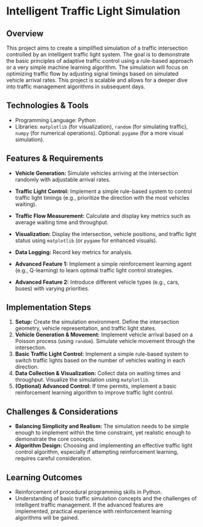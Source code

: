# Intelligent Traffic Light Simulation

## Overview

This project aims to create a simplified simulation of a traffic intersection controlled by an intelligent traffic light system.  The goal is to demonstrate the basic principles of adaptive traffic control using a rule-based approach or a very simple machine learning algorithm. The simulation will focus on optimizing traffic flow by adjusting signal timings based on simulated vehicle arrival rates. This project is scalable and allows for a deeper dive into traffic management algorithms in subsequent days.

## Technologies & Tools

- Programming Language: Python
- Libraries:  `matplotlib` (for visualization), `random` (for simulating traffic), `numpy` (for numerical operations).  Optional: `pygame` (for a more visual simulation).


## Features & Requirements

- **Vehicle Generation:** Simulate vehicles arriving at the intersection randomly with adjustable arrival rates.
- **Traffic Light Control:** Implement a simple rule-based system to control traffic light timings (e.g., prioritize the direction with the most vehicles waiting).
- **Traffic Flow Measurement:** Calculate and display key metrics such as average waiting time and throughput.
- **Visualization:** Display the intersection, vehicle positions, and traffic light status using `matplotlib` (or `pygame` for enhanced visuals).
- **Data Logging:** Record key metrics for analysis.

- **Advanced Feature 1:** Implement a simple reinforcement learning agent (e.g., Q-learning) to learn optimal traffic light control strategies.
- **Advanced Feature 2:**  Introduce different vehicle types (e.g., cars, buses) with varying priorities.


## Implementation Steps

1. **Setup:** Create the simulation environment. Define the intersection geometry, vehicle representation, and traffic light states.
2. **Vehicle Generation & Movement:** Implement vehicle arrival based on a Poisson process (using `random`).  Simulate vehicle movement through the intersection.
3. **Basic Traffic Light Control:** Implement a simple rule-based system to switch traffic lights based on the number of vehicles waiting in each direction.
4. **Data Collection & Visualization:** Collect data on waiting times and throughput. Visualize the simulation using `matplotlib`.
5. **(Optional) Advanced Control:** If time permits, implement a basic reinforcement learning algorithm to improve traffic light control.


## Challenges & Considerations

- **Balancing Simplicity and Realism:**  The simulation needs to be simple enough to implement within the time constraint, yet realistic enough to demonstrate the core concepts.
- **Algorithm Design:**  Choosing and implementing an effective traffic light control algorithm, especially if attempting reinforcement learning, requires careful consideration.


## Learning Outcomes

- Reinforcement of procedural programming skills in Python.
- Understanding of basic traffic simulation concepts and the challenges of intelligent traffic management.  If the advanced features are implemented, practical experience with reinforcement learning algorithms will be gained.

